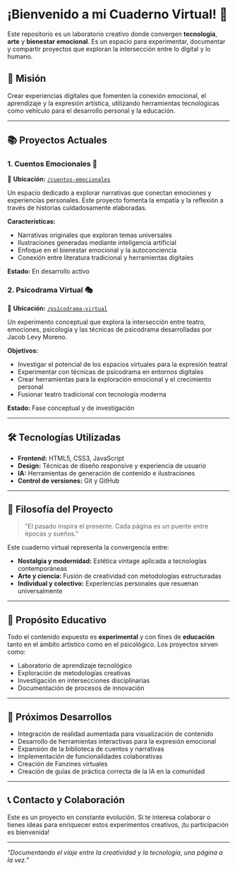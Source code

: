 # ¡Bienvenido a mi Cuaderno Virtual! 🌟

Este repositorio es un laboratorio creativo donde convergen **tecnología**, **arte** y **bienestar emocional**. Es un espacio para experimentar, documentar y compartir proyectos que exploran la intersección entre lo digital y lo humano.

## 🎯 Misión
Crear experiencias digitales que fomenten la conexión emocional, el aprendizaje y la expresión artística, utilizando herramientas tecnológicas como vehículo para el desarrollo personal y la educación.

---

## 📚 Proyectos Actuales

### 1. Cuentos Emocionales 📖
📁 **Ubicación:** [`/cuentos-emocionales`](./cuentos-emocionales/)

Un espacio dedicado a explorar narrativas que conectan emociones y experiencias personales. Este proyecto fomenta la empatía y la reflexión a través de historias cuidadosamente elaboradas.

**Características:**
- Narrativas originales que exploran temas universales
- Ilustraciones generadas mediante inteligencia artificial
- Enfoque en el bienestar emocional y la autoconciencia
- Conexión entre literatura tradicional y herramientas digitales

**Estado:** En desarrollo activo

### 2. Psicodrama Virtual 🎭
📁 **Ubicación:** [`/psicodrama-virtual`](./psicodrama-virtual/)

Un experimento conceptual que explora la intersección entre teatro, emociones, psicología y las técnicas de psicodrama desarrolladas por Jacob Levy Moreno.

**Objetivos:**
- Investigar el potencial de los espacios virtuales para la expresión teatral
- Experimentar con técnicas de psicodrama en entornos digitales
- Crear herramientas para la exploración emocional y el crecimiento personal
- Fusionar teatro tradicional con tecnología moderna

**Estado:** Fase conceptual y de investigación

---

## 🛠️ Tecnologías Utilizadas
- **Frontend:** HTML5, CSS3, JavaScript
- **Design:** Técnicas de diseño responsive y experiencia de usuario
- **IA:** Herramientas de generación de contenido e ilustraciones
- **Control de versiones:** Git y GitHub

---

## 🎨 Filosofía del Proyecto
> "El pasado inspira el presente. Cada página es un puente entre épocas y sueños."

Este cuaderno virtual representa la convergencia entre:
- **Nostalgia y modernidad:** Estética vintage aplicada a tecnologías contemporáneas
- **Arte y ciencia:** Fusión de creatividad con metodologías estructuradas
- **Individual y colectivo:** Experiencias personales que resuenan universalmente

---

## 🔬 Propósito Educativo
Todo el contenido expuesto es **experimental** y con fines de **educación** tanto en el ámbito artístico como en el psicológico. Los proyectos sirven como:

- Laboratorio de aprendizaje tecnológico
- Exploración de metodologías creativas
- Investigación en intersecciones disciplinarias
- Documentación de procesos de innovación

---

## 🌱 Próximos Desarrollos
- Integración de realidad aumentada para visualización de contenido
- Desarrollo de herramientas interactivas para la expresión emocional
- Expansión de la biblioteca de cuentos y narrativas
- Implementación de funcionalidades colaborativas
- Creación de Fanzines virtuales
- Creación de guías de práctica correcta de la IA en la comunidad

---

## 📞 Contacto y Colaboración
Este es un proyecto en constante evolución. Si te interesa colaborar o tienes ideas para enriquecer estos experimentos creativos, ¡tu participación es bienvenida!

---

*"Documentando el viaje entre la creatividad y la tecnología, una página a la vez."*
